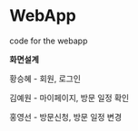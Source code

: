 # WebApp
code for the webapp


**화면설계**


황승혜 - 회원, 로그인

김예원 - 마이페이지, 방문 일정 확인

홍영선 - 방문신청, 방문 일정 변경
